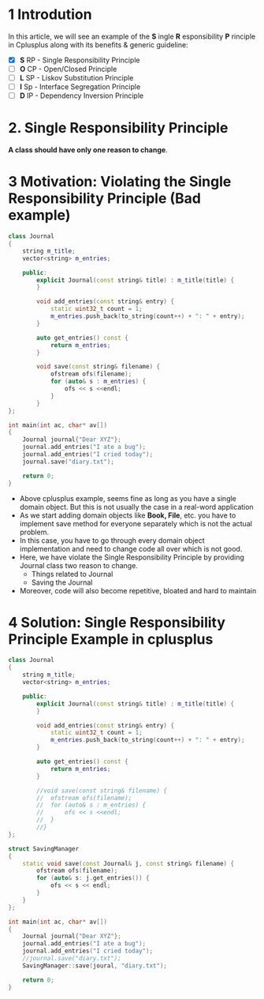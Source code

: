 # 1 Introdution
In this article, we will see an example of the __S__ ingle __R__ esponsibility __P__ rinciple in Cplusplus along with its benefits & generic guideline:

* [x] __S__ RP - Single Responsibility Principle 
* [ ] __O__ CP - Open/Closed Principle 
* [ ] __L__ SP - Liskov Substitution Principle 
* [ ] __I__ Sp - Interface Segregation Principle 
* [ ] __D__ IP - Dependency Inversion Principle  

# 2. Single Responsibility Principle
__A class should have only one reason to change__. 

# 3 Motivation: Violating the Single Responsibility Principle (Bad example)

```cpp
class Journal 
{
	string m_title;
	vector<string> m_entries;

	public:
		explicit Journal(const string& title) : m_title(title) {
		}

		void add_entries(const string& entry) {
			static uint32_t count = 1;
			m_entries.push_back(to_string(count++) + ": " + entry);
		}

		auto get_entries() const {
			return m_entries;
		}

		void save(const string& filename) {
			ofstream ofs(filename);
			for (auto& s : m_entries) {
				ofs << s <<endl;
			}
		}
};

int main(int ac, char* av[])
{
	Journal journal{"Dear XYZ"};
	journal.add_entries("I ate a bug");
	journal.add_entries("I cried today");
	journal.save("diary.txt");

	return 0;
}
```

+ Above cplusplus example, seems fine as long as you have a single domain object. But this is not usually the case in a real-word application
+ As we start adding domain objects like __Book, File__, etc. you have to implement save method for everyone separately which is not the actual problem.
+ In this case, you have to go through every domain object implementation and need to change code all over which is not good.
+ Here, we have violate the Single Responsibility Principle by providing Journal class two reason to change.
	+ Things related to Journal
	+ Saving the Journal
+ Moreover, code will also become repetitive, bloated and hard to maintain 

# 4 Solution: Single Responsibility Principle Example in cplusplus 

```cpp
class Journal 
{
	string m_title;
	vector<string> m_entries;

	public:
		explicit Journal(const string& title) : m_title(title) {
		}

		void add_entries(const string& entry) {
			static uint32_t count = 1;
			m_entries.push_back(to_string(count++) + ": " + entry);
		}

		auto get_entries() const {
			return m_entries;
		}

		//void save(const string& filename) {
		//	ofstream ofs(filename);
		//	for (auto& s : m_entries) {
		//		ofs << s <<endl;
		//	}
		//}
};

struct SavingManager 
{
	static void save(const Journal& j, const string& filename) {
		ofstream ofs(filename);
		for (auto& s: j.get_entries()) {
			ofs << s << endl;
		}
	}
};

int main(int ac, char* av[])
{
	Journal journal{"Dear XYZ"};
	journal.add_entries("I ate a bug");
	journal.add_entries("I cried today");
	//journal.save("diary.txt");
	SavingManager::save(joural, "diary.txt");

	return 0;
}
```

